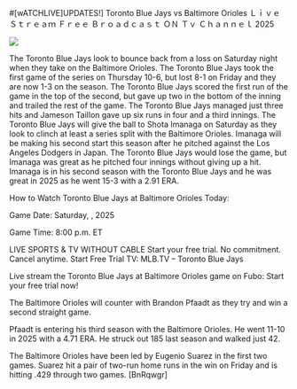 #[wATCHLIVE]UPDATES!] Toronto Blue Jays vs Baltimore Orioles Ｌｉｖｅ Ｓｔｒｅａｍ Ｆｒｅｅ Ｂｒｏａｄｃａｓｔ ＯＮ Ｔｖ Ｃｈａｎｎｅｌ  2025  
  
  
[![](https://i.imgur.com/qSNzIqt.png)](https://movie.rssnews.media/ehNFJgubE.php)  
  
The Toronto Blue Jays look to bounce back from a loss on Saturday night when they take on the Baltimore Orioles. The Toronto Blue Jays took the first game of the series on Thursday 10-6, but lost 8-1 on Friday and they are now 1-3 on the season. The Toronto Blue Jays scored the first run of the game in the top of the second, but gave up two in the bottom of the inning and trailed the rest of the game. The Toronto Blue Jays managed just three hits and Jameson Taillon gave up six runs in four and a third innings. The Toronto Blue Jays will give the ball to Shota Imanaga on Saturday as they look to clinch at least a series split with the Baltimore Orioles. Imanaga will be making his second start this season after he pitched against the Los Angeles Dodgers in Japan. The Toronto Blue Jays would lose the game, but Imanaga was great as he pitched four innings without giving up a hit. Imanaga is in his second season with the Toronto Blue Jays and he was great in 2025 as he went 15-3 with a 2.91 ERA.

How to Watch Toronto Blue Jays at Baltimore Orioles Today:

Game Date: Saturday, , 2025

Game Time: 8:00 p.m. ET

LIVE SPORTS & TV WITHOUT CABLE
Start your free trial. No commitment. Cancel anytime.
Start Free Trial
TV: MLB.TV – Toronto Blue Jays

Live stream the Toronto Blue Jays at Baltimore Orioles game on Fubo: Start your free trial now!

The Baltimore Orioles will counter with Brandon Pfaadt as they try and win a second straight game.

Pfaadt is entering his third season with the Baltimore Orioles. He went 11-10 in 2025 with a 4.71 ERA. He struck out 185 last season and walked just 42.

The Baltimore Orioles have been led by Eugenio Suarez in the first two games. Suarez hit a pair of two-run home runs in the win on Friday and is hitting .429 through two games. [BnRqwgr]